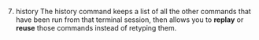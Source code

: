 7. history
The history command keeps a list of all the other commands that have been run 
from that terminal session, then allows you to **replay** or **reuse** those 
commands instead of retyping them.
